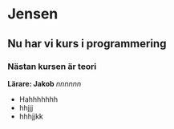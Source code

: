 # Jensen
##  Nu har vi kurs i programmering
### Nästan kursen är teori
**Lärare: Jakob**  *nnnnnn* 
- Hahhhhhhh
- hhjjj
- hhhjjkk
